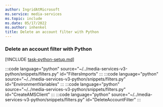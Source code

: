 ```yaml
---
author: IngridAtMicrosoft
ms.service: media-services
ms.topic: include
ms.date: 05/17/2022
ms.author: inhenkel
title: Delete an account filter with Python
---
```


### Delete an account filter with Python

[!INCLUDE [task-python-setup.md](task-python-setup.md)]

:::code language="python" source="~/../media-services-v3-python/snippets/filters.py" id="FiltersImports" :::
:::code language="python" source="~/../media-services-v3-python/snippets/filters.py" id="EnvironmentVariables" :::
:::code language="python" source="~/../media-services-v3-python/snippets/filters.py" id="CreateAMSClient" :::
:::code language="python" source="~/../media-services-v3-python/snippets/filters.py" id="DeleteAccountFilter" :::
